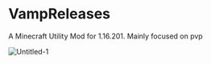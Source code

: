 # VampReleases
A Minecraft Utility Mod for 1.16.201. Mainly focused on pvp

![Untitled-1](https://user-images.githubusercontent.com/75934189/144937308-75260e65-f4e3-40d2-a6e6-6a8ccb52fa2b.png)
